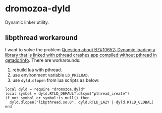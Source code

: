 # dromozoa-dyld

Dynamic linker utility.

## libpthread workaround

I want to solve the problem [Question about BZ#10652: Dynamic loading a library that is linked with pthread crashes app compiled without pthread in getaddrinfo](https://sourceware.org/ml/libc-alpha/2012-10/msg00224.html). There are workarounds:

1. rebuild lua with pthread.
2. use environment variable `LD_PRELOAD`.
3. use `dyld.dlopen` from lua scripts as below:

```
local dyld = require "dromozoa.dyld"
local symbol = dyld.RTLD_DEFAULT:dlsym("pthread_create")
if not symbol or symbol:is_null() then
  dyld.dlopen("libpthread.so.0", dyld.RTLD_LAZY | dyld.RTLD_GLOBAL)
end
```
